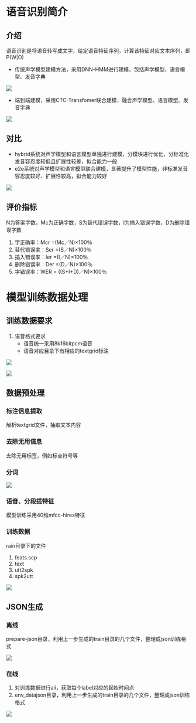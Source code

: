 # 语音识别简介

## 介绍

语音识别是将语音转写成文字，给定语音特征序列，计算该特征对应文本序列，即P(W|O)

- 传统声学模型建模方法，采用DNN-HMM进行建模，包括声学模型、语言模型、发音字典

![](./images/N02-数据预处理/ASR培训-20220302-134500-984164-1703348591608-805.png)

- 端到端建模，采用CTC-Transfomer联合建模，融合声学模型、语言模型、发音字典

![](./images/N02-数据预处理/ASR培训-20220302-134500-996811.png)

## 对比

- hybrid系统对声学模型和语言模型单独进行建模，分模块进行优化，分标准化发音容忍度较低且扩展性较差，拟合能力一般
- e2e系统对声学模型和语言模型联合建模，显著提升了模型性能，非标准发音容忍度较好、扩展性较高，拟合能力较好

![](./images/N02-数据预处理/ASR培训-20220302-134501-008130.png)

## 评价指标

N为答案字数，Mc为正确字数，S为替代错误字数，I为插入错误字数，D为删除错误字数

1. 字正确率：Mcr =(Mc／N)×100％
2. 替代错误率：Ser =(S／N)×100％
3. 插入错误率：Ier =(I／N)×100％
4. 删除错误率：Der =(D／N)×100％
5. 字错误率：WER = ((S+I+D)／N)×100％



# 模型训练数据处理

## 训练数据要求

1. 语音格式要求
    - 语音统一采用8k16bitpcm语音
    - 语音对应目录下有相应的textgrid标注

![](./images/N02-数据预处理/ASR培训-20220302-134501-018781.png)

![](./images/N02-数据预处理/ASR培训-20220302-134501-042080.png)









## 数据预处理

### 标注信息提取

解析textgrid文件，抽取文本内容

### 去除无用信息

去除无用标签，例如标点符号等

### 分词

![](./images/N02-数据预处理/ASR培训-20220302-134501-058724.png)

### 语音、分段提特征

模型训练采用40维mfcc-hires特征

### 训练数据

rain目录下的文件

1. feats.scp
2. text
3. utt2spk
4. spk2utt

![](./images/N02-数据预处理/ASR培训-20220302-134501-073368.png)

## JSON生成

### 离线

prepare-json目录，利用上一步生成的train目录的几个文件，整理成json训练格式

![](./images/N02-数据预处理/ASR培训-20220302-134501-084017.png)

### 在线

1. 对训练数据进行ali，获取每个label对应的起始时间点
2. env_datajson目录，利用上一步生成的train目录的几个文件，整理成json训练格式

![](./images/N02-数据预处理/ASR培训-20220302-134501-094670.png)